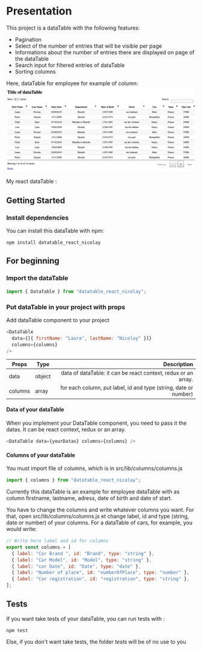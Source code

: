 # Presentation

This project is a dataTable with the following features:

- Pagination
- Select of the number of entries that will be visible per page
- Informations about the number of entries there are displayed on page of the dataTable
- Search input for filtered entries of dataTable
- Sorting columns

Here, dataTable for employee for example of column:
![Image of dataTable for employee for example of column.](./asset/view-dataTable.png "dataTable for employee for example of column")

My react dataTable :

## Getting Started

### Install dependencies

You can install this dataTable with npm:

```
npm install datatable_react_nicolay
```

## For beginning

### Import the dataTable

```js
import { DataTable } from "datatable_react_nicolay";
```

### Put dataTable in your project with props

Add dataTable component to your project

```js
<DataTable
  data={[{ firstName: "Laura", lastName: "Nicolay" }]}
  columns={columns}
/>
```

| Props   | Type   |                                                      Description |
| ------- | ------ | ---------------------------------------------------------------: |
| data    | object |   data of dataTable: it can be react context, redux or an array. |
| columns | array  | for each column, put label, id and type (string, date or number) |

#### Data of your dataTable

When you implement your DataTable component, you need to pass it the datas.
It can be react context, redux or an array.

```js
<DataTable data={yourDatas} columns={columns} />
```

#### Columns of your dataTable

You must import file of columns, which is in src/lib/columns/columns.js

```js
import { columns } from "datatable_react_nicolay";
```

Currently this dataTable is an example for employee dataTable with as column firstname, lastname, adress, date of birth and date of start.

You have to change the columns and write whatever columns you want.
For that, open src/lib/columns/columns.js et change label, id and type (string, date or number) of your columns.
For a dataTable of cars, for example, you would write:

```js
// Write here label and id for columns
export const columns = [
  { label: "Car Brand ", id: "Brand", type: "string" },
  { label: "Car Model", id: "Model", type: "string" },
  { label: "car Date", id: "Date", type: "date" },
  { label: "Number of place", id: "numberOfPlace", type: "number" },
  { label: "Car registration", id: "registration", type: "string" },
];
```

## Tests

If you want take tests of your dataTable, you can run tests with :

```
npm test

```

Else, if you don't want take tests, the folder _tests_ will be of no use to you
